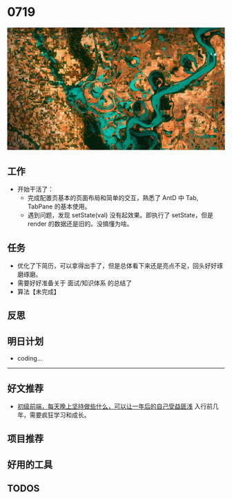 
# 0719

![](./bg-imgs/0719.jpg)

## 工作

- 开始干活了：
  - 完成配置页基本的页面布局和简单的交互，熟悉了 AntD 中 Tab, TabPane 的基本使用。
  - 遇到问题，发现 setState(val) 没有起效果。即执行了 setState，但是 render 的数据还是旧的。没搞懂为啥。

## 任务

- 优化了下简历，可以拿得出手了，但是总体看下来还是亮点不足，回头好好琢磨琢磨。
- 需要好好准备关于 面试/知识体系 的总结了
- 算法【未完成】

## 反思

## 明日计划

- coding...

---

## 好文推荐

- [初级前端，每天晚上坚持做些什么，可以让一年后的自己受益匪浅](https://www.zhihu.com/question/350245661/answer/1793888760) 入行前几年，需要疯狂学习和成长。

## 项目推荐

## 好用的工具

## TODOS